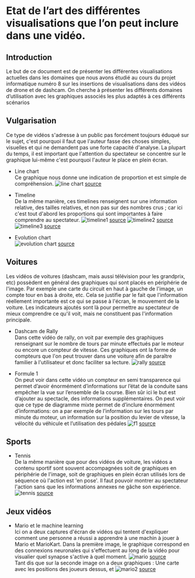 # Etat de l’art des différentes visualisations que l’on peut inclure dans une vidéo.

## Introduction
Le but de ce document est de présenter les différentes visualisations actuelles dans les domaines que nous avons étudié au cours du projet informatique numéro 8 sur les insertions de visualisations dans des vidéos de drone et de dashcam. On cherche à présenter les différents domaines d’utilisation avec les graphiques associés les plus adaptés à ces différents scénarios

## Vulgarisation 
Ce type de vidéos s'adresse à un public pas forcément toujours éduqué sur le sujet, c'est pourquoi il faut que l'auteur fasse des choses simples, visuelles et qui ne demandent pas une forte capacité d'analyse.
La plupart du temps, il est important que l'attention du spectateur se concentre sur le graphique lui-même c'est pourquoi l'auteur le place en plein écran.
* Line chart <br/>
Ce graphique nous donne une indication de proportion et est simple de compréhension.
![line chart](images/kurz_linechart.png)
<a href="https://www.youtube.com/watch?v=rvskMHn0sqQ">source</a>

* Timeline <br/>
De la même manière, ces timelines renseignent sur une information relative, des tailles relatives, et non pas sur des nombres crus ; car ici c'est tout d'abord les proportions qui sont importantes à faire comprendre au spectateur.
![timeline1](images/kurz_frise.png)
<a href="https://www.youtube.com/watch?v=rvskMHn0sqQ">source</a>
![timeline2](images/kurz_frise2.png)
<a href="https://www.youtube.com/watch?v=rvskMHn0sqQ">source</a>
![timeline3](images/kurz_frise3.png)
<a href="https://www.youtube.com/watch?v=UjtOGPJ0URM">source</a>
* Evolution chart <br/>
![evolution chart](images/kurz_evolution.png)
<a href="https://www.youtube.com/watch?v=hOfRN0KihOU">source</a>

## Voitures
Les vidéos de voitures (dashcam, mais aussi télévision pour les grandprix, etc) possèdent en général des graphiques qui sont placés en périphérie de l'image. Par exemple une carte du circuit en haut à gauche de l'image, un compte tour en bas à droite, etc. Cela se justifie par le fait que l'information réellement importante est ce qui se passe à l'écran, le mouvement de la voiture. Les indicateurs ajoutés sont là pour permettre au spectateur de mieux comprendre ce qu'il voit, mais ne constituent pas l'information principale.

* Dashcam de Rally <br/>
Dans cette vidéo de rally, on voit par exemple des graphiques renseignant sur le nombre de tours par minute effectués par le moteur ou encore un compteur de vitesse. Ces graphiques ont la forme de compteurs que l'on peut trouver dans une voiture afin de paraître familier à l'utilisateur et donc faciliter sa lecture.
![rally](images/sportscar.png)
<a href="https://www.youtube.com/watch?v=CnXahzECtUo">source</a>

* Formule 1 <br/>
On peut voir dans cette vidéo un compteur en semi transparence qui permet d’avoir énormément d’informations sur l’état de la conduite sans empêcher la vue sur l’ensemble de la course. Bien sûr ici le but est d’ajouter au spectacle, des informations supplémentaires.
On peut voir que ce type de diagramme mixte permet de d’inclure énormément d’informations: on a par exemple de l’information sur les tours par minute du moteur, un information sur la position du levier de vitesse, la vélocité du véhicule et l’utilisation des pédales
![f1](src)
<a href="https://www.youtube.com/watch?v=6yXv9SeahV8">source</a>

## Sports
* Tennis<br/>
De la même manière que pour des vidéos de voiture, les vidéos a contenu sportif sont souvent accompagnées soit de graphiques en périphérie de l'image, soit de graphiques en plein écran utilisés lors de séquence où l'action est 'en pose'.
Il faut pouvoir montrer au spectateur l'action sans que les informations annexes ne gâche son expérience.
![tennis](images/tennis.png)
<a href="https://www.youtube.com/watch?v=9Rt5v_SPk6Y">source</a>

## Jeux vidéos
* Mario et le machine learning</br>
Ici on a deux captures d'écran de vidéos qui tentent d'expliquer comment une personne a réussi a apprendre à une machin à jouer à Mario et MarioKart. 
Dans la première image, le graphique correspond en des connexions neuronales qui s'effectuent au long de la vidéo pour visualier quel synapse s'active à quel moment. 
![mario](images/mario.png)
<a href="https://www.youtube.com/watch?v=qv6UVOQ0F44">source</a><br/>
Tant dis que sur la seconde image on a deux graphiques : Une carte avec les positions des joueurs dessus, et 
![mario2](images/mario2.png)
<a href="https://www.youtube.com/watch?v=Ipi40cb_RsI">source</a>
